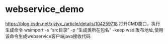# webservice_demo
https://blog.csdn.net/xjzjyx_/article/details/104259718
打开CMD窗口，执行生成命令 wsimport -s “src目录” -p “生成类所在包名” -keep wsdl发布地址,使用该命令生成webservice客户端java接收代码

